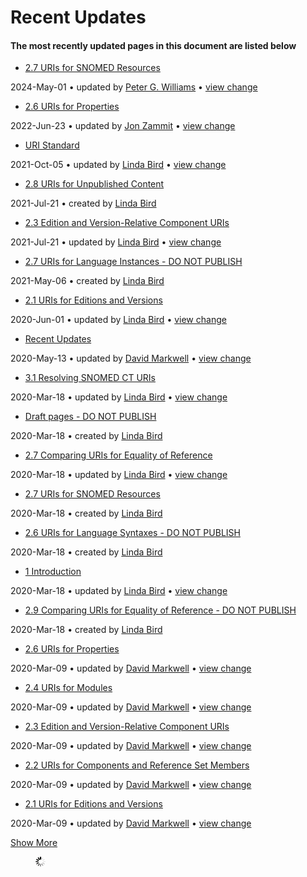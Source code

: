 # Recent Updates

#### The most recently updated pages in this document are listed below

  * [2.7 URIs for SNOMED Resources](2.7-URIs-for-SNOMED-Resources_106700321.html "URI Standard")

2024-May-01 • updated by [Peter G. Williams](/display/~pwilliams) • [view change](/pages/diffpagesbyversion.action?pageId=106700321&selectedPageVersions=2&selectedPageVersions=1)

  * [2.6 URIs for Properties](2.6-URIs-for-Properties_29951168.html "URI Standard")

2022-Jun-23 • updated by [Jon Zammit](/display/~jzammit) • [view change](/pages/diffpagesbyversion.action?pageId=29951168&selectedPageVersions=9&selectedPageVersions=8)

  * [URI Standard](index.html "URI Standard")

2021-Oct-05 • updated by [Linda Bird](/display/~lbird) • [view change](/pages/diffpagesbyversion.action?pageId=26840492&selectedPageVersions=19&selectedPageVersions=18)

  * [2.8 URIs for Unpublished Content](2.8-URIs-for-Unpublished-Content_134520516.html "URI Standard")

2021-Jul-21 • created by [Linda Bird](/display/~lbird)

  * [2.3 Edition and Version-Relative Component URIs](2.3-Edition-and-Version-Relative-Component-URIs_29951166.html "URI Standard")

2021-Jul-21 • updated by [Linda Bird](/display/~lbird) • [view change](/pages/diffpagesbyversion.action?pageId=29951166&selectedPageVersions=9&selectedPageVersions=8)

  * [2.7 URIs for Language Instances - DO NOT PUBLISH](2.7-URIs-for-Language-Instances---DO-NOT-PUBLISH_134520519.html "URI Standard")

2021-May-06 • created by [Linda Bird](/display/~lbird)

  * [2.1 URIs for Editions and Versions](2.1-URIs-for-Editions-and-Versions_29951164.html "URI Standard")

2020-Jun-01 • updated by [Linda Bird](/display/~lbird) • [view change](/pages/diffpagesbyversion.action?pageId=29951164&selectedPageVersions=10&selectedPageVersions=9)

  * [Recent Updates](Recent-Updates_82884571.html "URI Standard")

2020-May-13 • updated by [David Markwell](/display/~dmarkwell) • [view change](/pages/diffpagesbyversion.action?pageId=82884571&selectedPageVersions=2&selectedPageVersions=1)

  * [3.1 Resolving SNOMED CT URIs](3.1-Resolving-SNOMED-CT-URIs_29951171.html "URI Standard")

2020-Mar-18 • updated by [Linda Bird](/display/~lbird) • [view change](/pages/diffpagesbyversion.action?pageId=29951171&selectedPageVersions=8&selectedPageVersions=7)

  * [Draft pages - DO NOT PUBLISH](Draft-pages---DO-NOT-PUBLISH_134520517.html "URI Standard")

2020-Mar-18 • created by [Linda Bird](/display/~lbird)

  * [2.7 Comparing URIs for Equality of Reference](2.7-Comparing-URIs-for-Equality-of-Reference_29951169.html "URI Standard")

2020-Mar-18 • updated by [Linda Bird](/display/~lbird) • [view change](/pages/diffpagesbyversion.action?pageId=29951169&selectedPageVersions=8&selectedPageVersions=7)

  * [2.7 URIs for SNOMED Resources](2.7-URIs-for-SNOMED-Resources_237109584.html "URI Standard")

2020-Mar-18 • created by [Linda Bird](/display/~lbird)

  * [2.6 URIs for Language Syntaxes - DO NOT PUBLISH](2.6-URIs-for-Language-Syntaxes---DO-NOT-PUBLISH_134520518.html "URI Standard")

2020-Mar-18 • created by [Linda Bird](/display/~lbird)

  * [1 Introduction](1-Introduction_29951162.html "URI Standard")

2020-Mar-18 • updated by [Linda Bird](/display/~lbird) • [view change](/pages/diffpagesbyversion.action?pageId=29951162&selectedPageVersions=7&selectedPageVersions=6)

  * [2.9 Comparing URIs for Equality of Reference - DO NOT PUBLISH](2.9-Comparing-URIs-for-Equality-of-Reference---DO-NOT-PUBLISH_134520520.html "URI Standard")

2020-Mar-18 • created by [Linda Bird](/display/~lbird)

  * [2.6 URIs for Properties](2.6-URIs-for-Properties_150900207.html "URI Standard")

2020-Mar-09 • updated by [David Markwell](/display/~dmarkwell) • [view change](/pages/diffpagesbyversion.action?pageId=29951168&selectedPageVersions=8&selectedPageVersions=7)

  * [2.4 URIs for Modules](2.4-URIs-for-Modules_29951167.html "URI Standard")

2020-Mar-09 • updated by [David Markwell](/display/~dmarkwell) • [view change](/pages/diffpagesbyversion.action?pageId=29951167&selectedPageVersions=6&selectedPageVersions=5)

  * [2.3 Edition and Version-Relative Component URIs](2.3-Edition-and-Version-Relative-Component-URIs_106701021.html "URI Standard")

2020-Mar-09 • updated by [David Markwell](/display/~dmarkwell) • [view change](/pages/diffpagesbyversion.action?pageId=29951166&selectedPageVersions=7&selectedPageVersions=6)

  * [2.2 URIs for Components and Reference Set Members](2.2-URIs-for-Components-and-Reference-Set-Members_29951165.html "URI Standard")

2020-Mar-09 • updated by [David Markwell](/display/~dmarkwell) • [view change](/pages/diffpagesbyversion.action?pageId=29951165&selectedPageVersions=7&selectedPageVersions=6)

  * [2.1 URIs for Editions and Versions](2.1-URIs-for-Editions-and-Versions_110330881.html "URI Standard")

2020-Mar-09 • updated by [David Markwell](/display/~dmarkwell) • [view change](/pages/diffpagesbyversion.action?pageId=29951164&selectedPageVersions=9&selectedPageVersions=8)

[Show More](/plugins/recently-updated/changes.action?theme=concise&pageSize=20&startIndex=20&searchToken=1103028&spaceKeys=DOCURI&contentType=page)

<figure><img src="images/wait.gif" alt="Please wait" title=""></figure>
